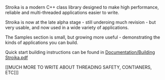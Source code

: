 ﻿Stroika is a modern C++ class library designed to make high performance, 
reliable and multi-threaded applications easier to write.

Stroika is now at the late alpha stage - still underoing much revision - but
very usable, and now used in a wide variety of applications.

The Samples section is small, but growing more useful - demonstrating
the kinds of applications you can build.

Quick start building instructions can be found in
	<a href="Documentation/Building Stroika.pdf">Documentation/Building Stroika.pdf</a>

[[MUCH MORE TO WRITE ABOUT THREADING SAFETY, CONTIANERS, ETC]]]

